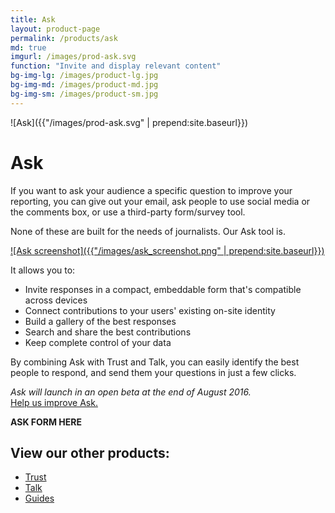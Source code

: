 ```yaml
---
title: Ask
layout: product-page
permalink: /products/ask
md: true
imgurl: /images/prod-ask.svg
function: "Invite and display relevant content"
bg-img-lg: /images/product-lg.jpg
bg-img-md: /images/product-md.jpg
bg-img-sm: /images/product-sm.jpg
---
```


![Ask]({{"/images/prod-ask.svg" | prepend:site.baseurl}})

# Ask 

If you want to ask your audience a specific question to improve your reporting, you can give out your email, ask people to use social media or the comments box, or use a third-party form/survey tool.

None of these are built for the needs of journalists. Our Ask tool is. 

[![Ask screenshot]({{"/images/ask_screenshot.png" | prepend:site.baseurl}})](/images/ask_screenshot.png "[IMAGE] A screenshot of the form builder screen of our Ask tool")

It allows you to:

* Invite responses in a compact, embeddable form that's compatible across devices
* Connect contributions to your users' existing on-site identity 
* Build a gallery of the best responses 
* Search and share the best contributions 
* Keep complete control of your data

By combining Ask with Trust and Talk, you can easily identify the best people to respond, and send them your questions in just a few clicks.

*Ask will launch in an open beta at the end of August 2016.* 
<br />
[Help us improve Ask.](contribute.html)

**ASK FORM HERE**


## View our other products:
* [Trust](/products/trust.html)
* [Talk](/products/talk.html)
* [Guides](/products/guides.html)
